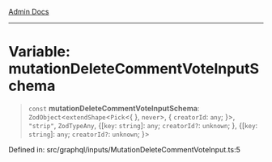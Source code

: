 [Admin Docs](/)

***

# Variable: mutationDeleteCommentVoteInputSchema

> `const` **mutationDeleteCommentVoteInputSchema**: `ZodObject`\<`extendShape`\<`Pick`\<\{ \}, `never`\>, \{ `creatorId`: `any`; \}\>, `"strip"`, `ZodTypeAny`, \{[`key`: `string`]: `any`; `creatorId?`: `unknown`; \}, \{[`key`: `string`]: `any`; `creatorId?`: `unknown`; \}\>

Defined in: src/graphql/inputs/MutationDeleteCommentVoteInput.ts:5
